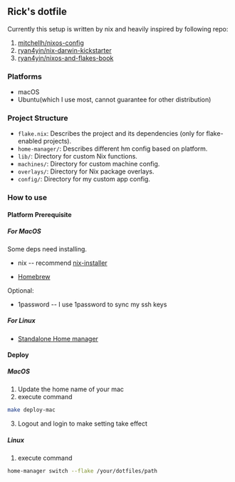 ## Rick's dotfile

Currently this setup is written by nix and heavily inspired by following repo:

1. [mitchellh/nixos-config](https://github.com/mitchellh/nixos-config)
2. [ryan4yin/nix-darwin-kickstarter](https://github.com/ryan4yin/nix-darwin-kickstarter)
3. [ryan4yin/nixos-and-flakes-book](https://github.com/ryan4yin/nixos-and-flakes-book)

### Platforms

- macOS
- Ubuntu(which I use most, cannot guarantee for other distribution)

### Project Structure

- `flake.nix`: Describes the project and its dependencies (only for flake-enabled projects).
- `home-manager/`: Describes different hm config based on platform.
- `lib/`: Directory for custom Nix functions.
- `machines/`: Directory for custom machine config.
- `overlays/`: Directory for Nix package overlays.
- `config/`: Directory for my custom app config.

### How to use

#### Platform Prerequisite

##### For MacOS

Some deps need installing.

- nix -- recommend [nix-installer](https://github.com/DeterminateSystems/nix-installer)

- [Homebrew](https://brew.sh/)

Optional:

- 1password -- I use 1password to sync my ssh keys

##### For Linux

- [Standalone Home manager](https://nix-community.github.io/home-manager/index.xhtml#sec-flakes-standalone)

#### Deploy

##### MacOS

1. Update the home name of your mac
2. execute command

```bash
make deploy-mac
```

3. Logout and login to make setting take effect

##### Linux

1. execute command

```bash
home-manager switch --flake /your/dotfiles/path
```
